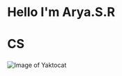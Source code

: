 # Hello I'm Arya.S.R <h1>
# CS <h3>

![Image of Yaktocat](https://octodex.github.com/images/yaktocat.png)
